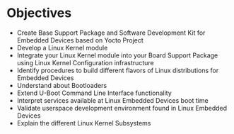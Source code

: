 # Objectives

- Create Base Support Package and Software Development Kit for Embedded Devices based on Yocto Project
- Develop a Linux Kernel module
- Integrate your Linux Kernel module into your Board Support Package using Linux Kernel Configuration infrastructure
- Identify procedures to build different flavors of Linux distributions for Embedded Devices
- Understand about Bootloaders
- Extend U-Boot Command Line Interface functionality
- Interpret services available at Linux Embedded Devices boot time 
- Validate userspace development environment found in Linux Embedded Devices
- Explain the different Linux Kernel Subsystems
